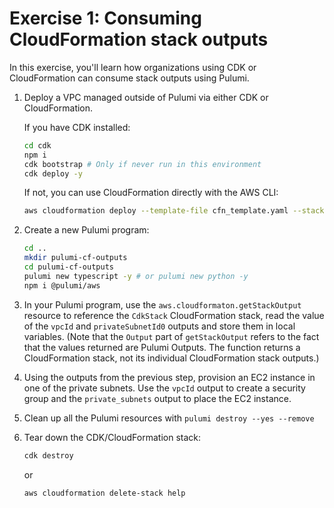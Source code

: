 
# Exercise 1: Consuming CloudFormation stack outputs

In this exercise, you'll learn how organizations using CDK or CloudFormation can consume stack outputs using Pulumi.

1. Deploy a VPC managed outside of Pulumi via either CDK or CloudFormation.

    If you have CDK installed:

    ```bash
    cd cdk
    npm i
    cdk bootstrap # Only if never run in this environment
    cdk deploy -y
    ```

    If not, you can use CloudFormation directly with the AWS CLI:

    ```bash
    aws cloudformation deploy --template-file cfn_template.yaml --stack-name pulumi-import-vpc --capabilities CAPABILITY_NAMED_IAM
    ```

1. Create a new Pulumi program:

    ```bash
    cd ..
    mkdir pulumi-cf-outputs
    cd pulumi-cf-outputs
    pulumi new typescript -y # or pulumi new python -y
    npm i @pulumi/aws
    ```

1. In your Pulumi program, use the `aws.cloudformaton.getStackOutput` resource to reference the `CdkStack` CloudFormation stack, read the value of the `vpcId` and `privateSubnetId0` outputs and store them in local variables. (Note that the `Output` part of `getStackOutput` refers to the fact that the values returned are Pulumi Outputs. The function returns a CloudFormation stack, not its individual CloudFormation stack outputs.)
1. Using the outputs from the previous step, provision an EC2 instance in one of the private subnets. Use the `vpcId` output to create a security group and the `private_subnets` output to place the EC2 instance.
1. Clean up all the Pulumi resources with `pulumi destroy --yes --remove`
1. Tear down the CDK/CloudFormation stack:

    ```bash
    cdk destroy
    ```

    or

    ```bash
    aws cloudformation delete-stack help
    ```
